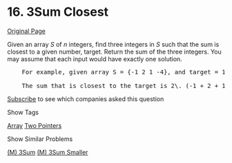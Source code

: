 # 16. 3Sum Closest

[Original Page](https://leetcode.com/problems/3sum-closest/)

Given an array _S_ of _n_ integers, find three integers in _S_ such that the sum is closest to a given number, target. Return the sum of the three integers. You may assume that each input would have exactly one solution.

<pre>    For example, given array S = {-1 2 1 -4}, and target = 1.

    The sum that is closest to the target is 2\. (-1 + 2 + 1 = 2).
</pre>

<div>

[Subscribe](/subscribe/) to see which companies asked this question

</div>

<div>

<div id="tags" class="btn btn-xs btn-warning">Show Tags</div>

<span class="hidebutton">[Array](/tag/array/) [Two Pointers](/tag/two-pointers/)</span></div>

<div>

<div id="similar" class="btn btn-xs btn-warning">Show Similar Problems</div>

<span class="hidebutton">[(M) 3Sum](/problems/3sum/) [(M) 3Sum Smaller](/problems/3sum-smaller/)</span></div>